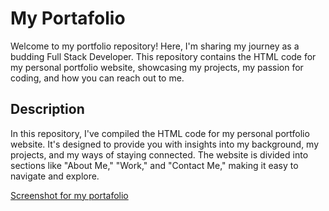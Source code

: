 # My Portafolio

Welcome to my portfolio repository! Here, I'm sharing my journey as a budding Full Stack Developer. This repository contains the HTML code for my personal portfolio website, showcasing my projects, my passion for coding, and how you can reach out to me.

## Description

In this repository, I've compiled the HTML code for my personal portfolio website. It's designed to provide you with insights into my background, my projects, and my ways of staying connected. The website is divided into sections like "About Me," "Work," and "Contact Me," making it easy to navigate and explore.

[Screenshot for my portafolio](../assets/images/Portafolio.png)
